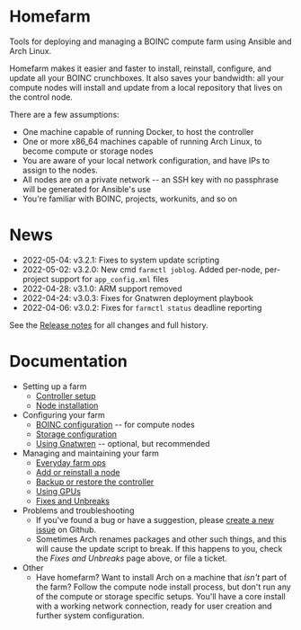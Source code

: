 # Homefarm

Tools for deploying and managing a BOINC compute farm using Ansible
and Arch Linux.

Homefarm makes it easier and faster to install, reinstall, configure,
and update all your BOINC crunchboxes. It also saves your bandwidth:
all your compute nodes will install and update from a local repository
that lives on the control node.

There are a few assumptions:

* One machine capable of running Docker, to host the controller
* One or more x86_64 machines capable of running Arch Linux, to become
  compute or storage nodes
* You are aware of your local network configuration, and have IPs to
  assign to the nodes.
* All nodes are on a private network -- an SSH key with no passphrase
  will be generated for Ansible's use
* You're familiar with BOINC, projects, workunits, and so on



# News

* 2022-05-04: v3.2.1: Fixes to system update scripting
* 2022-05-02: v3.2.0: New cmd `farmctl joblog`. Added per-node,
  per-project support for `app_config.xml` files
* 2022-04-28: v3.1.0: ARM support removed
* 2022-04-24: v3.0.3: Fixes for Gnatwren deployment playbook
* 2022-04-06: v3.0.2: Fixes for `farmctl status` deadline reporting

See the [Release
notes](https://github.com/firepear/homefarm/blob/master/RELEASE_NOTES)
for all changes and full history.



# Documentation

* Setting up a farm
    * [Controller setup](https://github.com/firepear/homefarm/blob/master/docs/control_install.md)
    * [Node installation](https://github.com/firepear/homefarm/blob/master/docs/compute_install.md)
* Configuring your farm
    * [BOINC configuration](https://github.com/firepear/homefarm/blob/master/docs/boinc.md)
      -- for compute nodes
    * [Storage configuration](https://github.com/firepear/homefarm/blob/master/docs/storage.md)
    * [Using
      Gnatwren](https://github.com/firepear/homefarm/blob/master/docs/gnatwren.md)
      -- optional, but recommended
* Managing and maintaining your farm
    * [Everyday farm ops](https://github.com/firepear/homefarm/blob/master/docs/management.md)
    * [Add or reinstall a node](https://github.com/firepear/homefarm/blob/master/docs/newnode.md)
    * [Backup or restore the controller](https://github.com/firepear/homefarm/blob/master/docs/backup.md)
    * [Using GPUs](https://github.com/firepear/homefarm/blob/master/docs/gpgpu.md)
    * [Fixes and Unbreaks](https://github.com/firepear/homefarm/blob/master/docs/fixes.md)
* Problems and troubleshooting
    * If you've found a bug or have a suggestion, please [create a new
      issue](https://github.com/firepear/homefarm/issues) on Github.
    * Sometimes Arch renames packages and other such things, and this
      will cause the update script to break. If this happens to you,
      check the _Fixes and Unbreaks_ page above, or file a ticket.
* Other
    * Have homefarm? Want to install Arch on a machine that _isn't_
      part of the farm? Follow the compute node install process, but
      don't run any of the compute or storage specific setups. You'll
      have a core install with a working network connection, ready for
      user creation and further system configuration.


